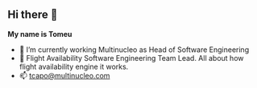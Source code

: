 ## Hi there 👋

**My name is Tomeu**

- 🔭 I’m currently working Multinucleo as Head of Software Engineering
- 💬 Flight Availability Software Engineering Team Lead. All about how flight availability engine it works.
- 📫 tcapo@multinucleo.com


